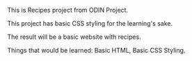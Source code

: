 This is Recipes project from ODIN Project.

This project has basic CSS styling for the learning's sake.

The result will be a basic website with recipes. 

Things that would be learned: Basic HTML, Basic CSS Styling.